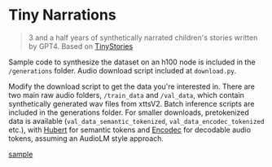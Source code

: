 # Tiny Narrations
> 3 and a half years of synthetically narrated children's stories written by GPT4. Based on [TinyStories](https://arxiv.org/abs/2305.07759)

Sample code to synthesize the dataset on an h100 node is included in the `/generations` folder. Audio download script included at `download.py`.

Modify the download script to get the data you're interested in. There are two main raw audio folders, `/train_data` and `/val_data`, which contain synthetically generated wav files from xttsV2. Batch inference scripts are included in the generations folder. For smaller downloads, pretokenized data is available (`val_data_semantic_tokenized`, `val_data_encodec_tokenized` etc.), with [Hubert](https://github.com/facebookresearch/fairseq/blob/main/examples/hubert/README.md) for semantic tokens and [Encodec](https://github.com/facebookresearch/encodec) for decodable audio tokens, assuming an AudioLM style approach.

[sample](https://sfcompute.com/media/tinynarrations.webm)

